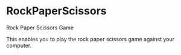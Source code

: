 # RockPaperScissors
Rock Paper Scissors Game

This enables you to play the rock paper scissors game against your computer.
